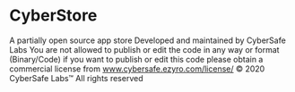 # CyberStore
A partially open source app store Developed and maintained by CyberSafe Labs
You are not allowed to publish or edit the code in any way or format (Binary/Code) if you want to publish or edit this code please obtain a commercial license from www.cybersafe.ezyro.com/license/ © 2020 CyberSafe Labs™ All rights reserved
